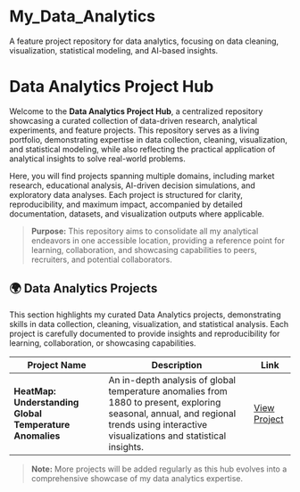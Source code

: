 # My_Data_Analytics
A feature project repository for data analytics, focusing on data cleaning, visualization, statistical modeling, and AI-based insights.
# Data Analytics Project Hub

Welcome to the **Data Analytics Project Hub**, a centralized repository showcasing a curated collection of data-driven research, analytical experiments, and feature projects. This repository serves as a living portfolio, demonstrating expertise in data collection, cleaning, visualization, and statistical modeling, while also reflecting the practical application of analytical insights to solve real-world problems.

Here, you will find projects spanning multiple domains, including market research, educational analysis, AI-driven decision simulations, and exploratory data analyses. Each project is structured for clarity, reproducibility, and maximum impact, accompanied by detailed documentation, datasets, and visualization outputs where applicable.

> **Purpose:** This repository aims to consolidate all my analytical endeavors in one accessible location, providing a reference point for learning, collaboration, and showcasing capabilities to peers, recruiters, and potential collaborators.
## 🌍 Data Analytics Projects

This section highlights my curated Data Analytics projects, demonstrating skills in data collection, cleaning, visualization, and statistical analysis. Each project is carefully documented to provide insights and reproducibility for learning, collaboration, or showcasing capabilities.

| Project Name | Description | Link |
|--------------|-------------|------|
| **HeatMap: Understanding Global Temperature Anomalies** | An in-depth analysis of global temperature anomalies from 1880 to present, exploring seasonal, annual, and regional trends using interactive visualizations and statistical insights. | [View Project](https://github.com/almazid82/HeatMap-Understanding-Global-Temperature-Anomalies) |

> **Note:** More projects will be added regularly as this hub evolves into a comprehensive showcase of my data analytics expertise.


